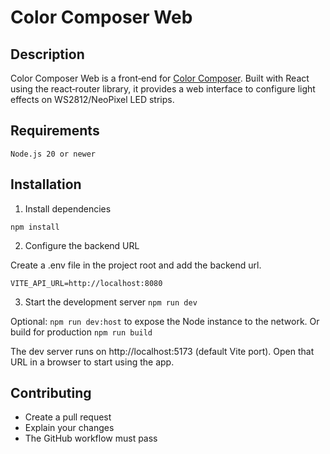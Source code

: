 # Color Composer Web 

## Description 

Color Composer Web is a front‑end for [Color Composer](https://github.com/Cyborg-Squirrel/color-composer). Built with React using the react‑router library, it provides a web interface to configure light effects on WS2812/NeoPixel LED strips.

## Requirements 

    Node.js 20 or newer
    
## Installation 

1. Install dependencies

`npm install`

2. Configure the backend URL

Create a .env file in the project root and add the backend url.

`VITE_API_URL=http://localhost:8080`

3. Start the development server
`npm run dev`

Optional: `npm run dev:host` to expose the Node instance to the network.
Or build for production `npm run build`
 
The dev server runs on http://localhost:5173 (default Vite port). Open that URL in a browser to start using the app.

## Contributing 

* Create a pull request
* Explain your changes
* The GitHub workflow must pass
 
